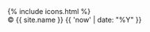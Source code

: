 <footer class="footer mt-auto py-5 bg-light">
  <div class="container text-center text-md-start">
  <div class="icons">
    {% include icons.html %}
  </div>
  <div class="text-muted">
    &copy; {{ site.name }} {{ 'now' | date: "%Y" }}
  </div>
</footer>
